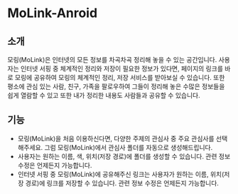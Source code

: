 # MoLink-Anroid

## 소개

모링(MoLink)은 인터넷의 모든 정보를 차곡차곡 정리해 놓을 수 있는 공간입니다.
사용자는 인터넷 서핑 중 체계적인 정리와 저장이 필요한 정보가 있다면, 페이지의 링크를 바로 모링에 공유하여 모링의 체계적인 정리, 저장 서비스를 받아보실 수 있습니다.
또한 평소에 관심 있는 사람, 친구, 가족을 팔로우하여 그들이 정리해 놓은 수많은 정보들을 쉽게 열람할 수 있고 또한 내가 정리한 내용도 사람들과 공유할 수 있습니다.

## 기능

- 모링(MoLink)을 처음 이용하신다면, 다양한 주제의 관심사 중 주요 관심사를 선택해주세요. 그럼 모링(MoLink)에서 관심사 폴더를 자동으로 생성해드립니다.
- 사용자는 원하는 이름, 색, 위치(저장 경로)에 폴더를 생성할 수 있습니다. 관련 정보 수정은 언제든지 가능합니다.
- 인터넷 서핑 중 모링(MoLink)에 공유해주신 링크는 사용자가 원하는 이름, 위치(저장 경로)에 링크를 저장할 수 있습니다. 관련 정보 수정은 언제든지 가능합니다.